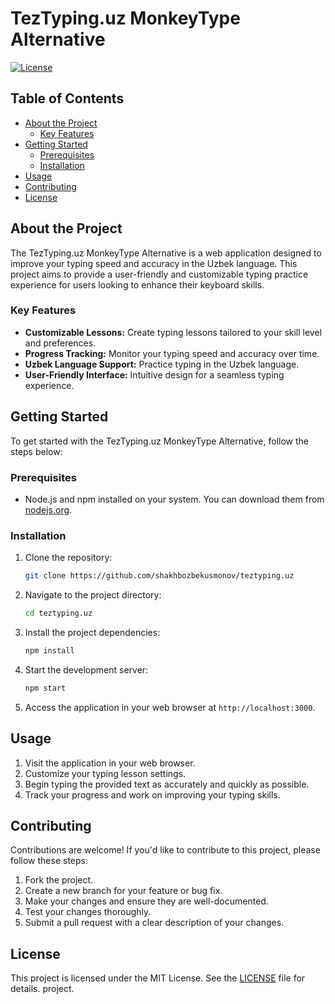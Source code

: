 # TezTyping.uz MonkeyType Alternative

[![License](https://img.shields.io/badge/License-MIT-blue.svg)](https://opensource.org/licenses/MIT)

## Table of Contents

- [About the Project](#about-the-project)
  - [Key Features](#key-features)
- [Getting Started](#getting-started)
  - [Prerequisites](#prerequisites)
  - [Installation](#installation)
- [Usage](#usage)
- [Contributing](#contributing)
- [License](#license)

## About the Project

The TezTyping.uz MonkeyType Alternative is a web application designed to improve your typing speed and accuracy in the Uzbek language. This project aims to provide a user-friendly and customizable typing practice experience for users looking to enhance their keyboard skills.

### Key Features

- **Customizable Lessons:** Create typing lessons tailored to your skill level and preferences.
- **Progress Tracking:** Monitor your typing speed and accuracy over time.
- **Uzbek Language Support:** Practice typing in the Uzbek language.
- **User-Friendly Interface:** Intuitive design for a seamless typing experience.

## Getting Started

To get started with the TezTyping.uz MonkeyType Alternative, follow the steps below:

### Prerequisites

- Node.js and npm installed on your system. You can download them from [nodejs.org](https://nodejs.org/).

### Installation

1. Clone the repository:

   ```bash
   git clone https://github.com/shakhbozbekusmonov/teztyping.uz
   ```

2. Navigate to the project directory:

   ```bash
   cd teztyping.uz
   ```

3. Install the project dependencies:

   ```bash
   npm install
   ```

4. Start the development server:

   ```bash
   npm start
   ```

5. Access the application in your web browser at `http://localhost:3000`.

## Usage

1. Visit the application in your web browser.
2. Customize your typing lesson settings.
3. Begin typing the provided text as accurately and quickly as possible.
4. Track your progress and work on improving your typing skills.

## Contributing

Contributions are welcome! If you'd like to contribute to this project, please follow these steps:

1. Fork the project.
2. Create a new branch for your feature or bug fix.
3. Make your changes and ensure they are well-documented.
4. Test your changes thoroughly.
5. Submit a pull request with a clear description of your changes.

## License

This project is licensed under the MIT License. See the [LICENSE](LICENSE) file for details.
project.
